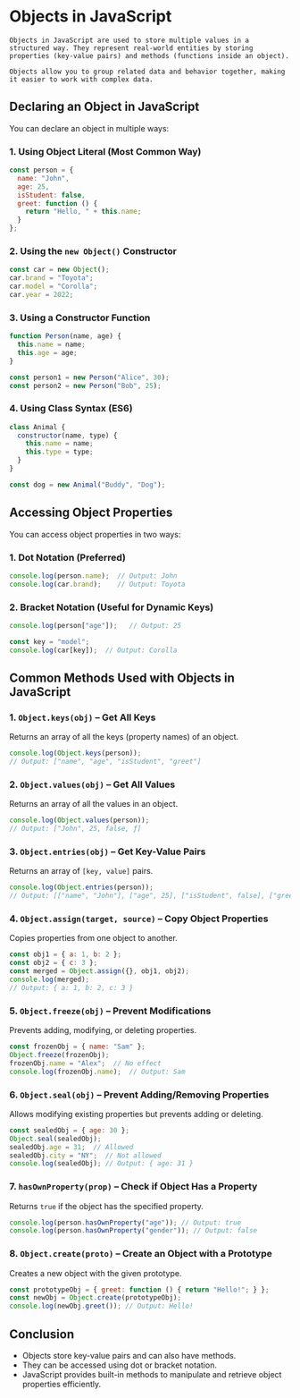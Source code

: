 # Objects in JavaScript

    Objects in JavaScript are used to store multiple values in a structured way. They represent real-world entities by storing properties (key-value pairs) and methods (functions inside an object).

    Objects allow you to group related data and behavior together, making it easier to work with complex data.

## Declaring an Object in JavaScript

You can declare an object in multiple ways:

### 1. Using Object Literal (Most Common Way)

```js
const person = {
  name: "John",
  age: 25,
  isStudent: false,
  greet: function () {
    return "Hello, " + this.name;
  }
};
```

### 2. Using the `new Object()` Constructor

```js
const car = new Object();
car.brand = "Toyota";
car.model = "Corolla";
car.year = 2022;
```

### 3. Using a Constructor Function

```js
function Person(name, age) {
  this.name = name;
  this.age = age;
}

const person1 = new Person("Alice", 30);
const person2 = new Person("Bob", 25);
```

### 4. Using Class Syntax (ES6)

```js
class Animal {
  constructor(name, type) {
    this.name = name;
    this.type = type;
  }
}

const dog = new Animal("Buddy", "Dog");
```

## Accessing Object Properties

You can access object properties in two ways:

### 1. Dot Notation (Preferred)

```js
console.log(person.name);  // Output: John
console.log(car.brand);    // Output: Toyota
```

### 2. Bracket Notation (Useful for Dynamic Keys)

```js
console.log(person["age"]);   // Output: 25

const key = "model";
console.log(car[key]);  // Output: Corolla
```

## Common Methods Used with Objects in JavaScript

### 1. `Object.keys(obj)` – Get All Keys
Returns an array of all the keys (property names) of an object.

```js
console.log(Object.keys(person)); 
// Output: ["name", "age", "isStudent", "greet"]
```

### 2. `Object.values(obj)` – Get All Values
Returns an array of all the values in an object.

```js
console.log(Object.values(person)); 
// Output: ["John", 25, false, ƒ]
```

### 3. `Object.entries(obj)` – Get Key-Value Pairs
Returns an array of `[key, value]` pairs.

```js
console.log(Object.entries(person)); 
// Output: [["name", "John"], ["age", 25], ["isStudent", false], ["greet", ƒ]]
```

### 4. `Object.assign(target, source)` – Copy Object Properties
Copies properties from one object to another.

```js
const obj1 = { a: 1, b: 2 };
const obj2 = { c: 3 };
const merged = Object.assign({}, obj1, obj2);
console.log(merged); 
// Output: { a: 1, b: 2, c: 3 }
```

### 5. `Object.freeze(obj)` – Prevent Modifications
Prevents adding, modifying, or deleting properties.

```js
const frozenObj = { name: "Sam" };
Object.freeze(frozenObj);
frozenObj.name = "Alex";  // No effect
console.log(frozenObj.name);  // Output: Sam
```

### 6. `Object.seal(obj)` – Prevent Adding/Removing Properties
Allows modifying existing properties but prevents adding or deleting.

```js
const sealedObj = { age: 30 };
Object.seal(sealedObj);
sealedObj.age = 31;  // Allowed
sealedObj.city = "NY";  // Not allowed
console.log(sealedObj); // Output: { age: 31 }
```

### 7. `hasOwnProperty(prop)` – Check if Object Has a Property
Returns `true` if the object has the specified property.

```js
console.log(person.hasOwnProperty("age")); // Output: true
console.log(person.hasOwnProperty("gender")); // Output: false
```

### 8. `Object.create(proto)` – Create an Object with a Prototype
Creates a new object with the given prototype.

```js
const prototypeObj = { greet: function () { return "Hello!"; } };
const newObj = Object.create(prototypeObj);
console.log(newObj.greet()); // Output: Hello!
```

## Conclusion
- Objects store key-value pairs and can also have methods.
- They can be accessed using dot or bracket notation.
- JavaScript provides built-in methods to manipulate and retrieve object properties efficiently.
